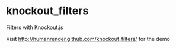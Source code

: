 knockout_filters
================

Filters with Knockout.js

Visit http://humanrender.github.com/knockout_filters/ for the demo